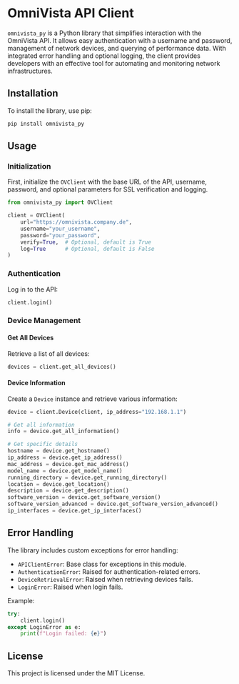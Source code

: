# OmniVista API Client

`omnivista_py` is a Python library that simplifies interaction with the OmniVista API. It allows easy authentication with a username and password, management of network devices, and querying of performance data. With integrated error handling and optional logging, the client provides developers with an effective tool for automating and monitoring network infrastructures.

## Installation

To install the library, use pip:

```sh
pip install omnivista_py
```

## Usage

### Initialization

First, initialize the `OVClient` with the base URL of the API, username, password, and optional parameters for SSL verification and logging.

```python
from omnivista_py import OVClient

client = OVClient(
    url="https://omnivista.company.de",
    username="your_username",
    password="your_password",
    verify=True,  # Optional, default is True
    log=True      # Optional, default is False
)
```

### Authentication

Log in to the API:

```python
client.login()
```

### Device Management

#### Get All Devices

Retrieve a list of all devices:

```python
devices = client.get_all_devices()
```

#### Device Information

Create a `Device` instance and retrieve various information:

```python
device = client.Device(client, ip_address="192.168.1.1")

# Get all information
info = device.get_all_information()

# Get specific details
hostname = device.get_hostname()
ip_address = device.get_ip_address()
mac_address = device.get_mac_address()
model_name = device.get_model_name()
running_directory = device.get_running_directory()
location = device.get_location()
description = device.get_description()
software_version = device.get_software_version()
software_version_advanced = device.get_software_version_advanced()
ip_interfaces = device.get_ip_interfaces()
```

## Error Handling

The library includes custom exceptions for error handling:

- `APIClientError`: Base class for exceptions in this module.
- `AuthenticationError`: Raised for authentication-related errors.
- `DeviceRetrievalError`: Raised when retrieving devices fails.
- `LoginError`: Raised when login fails.

Example:

```python
try:
    client.login()
except LoginError as e:
    print(f"Login failed: {e}")
```

## License

This project is licensed under the MIT License.